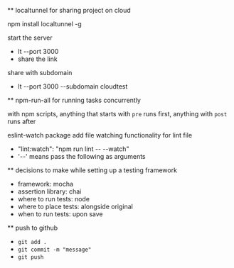 ** localtunnel for sharing project on cloud

npm install localtunnel -g

start the server

  - lt --port 3000
  - share the link

share with subdomain

  - lt --port 3000 --subdomain cloudtest

** npm-run-all for running tasks concurrently

with npm scripts, anything that starts with `pre` runs first, anything with `post` runs after

eslint-watch package add file watching functionality for lint file

  - "lint:watch": "npm run lint -- --watch"
  - '--' means pass the following as arguments

** decisions to make while setting up a testing framework

  - framework: mocha
  - assertion library: chai
  - where to run tests: node
  - where to place tests: alongside original
  - when to run tests: upon save

** push to github

  - `git add .`
  - `git commit -m "message"`
  - `git push `

